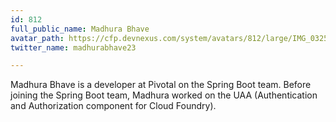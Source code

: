 ```yaml
---
id: 812
full_public_name: Madhura Bhave
avatar_path: https://cfp.devnexus.com/system/avatars/812/large/IMG_0325.JPG?1506539183
twitter_name: madhurabhave23

---
```

Madhura Bhave is a developer at Pivotal on the Spring Boot team. Before joining the Spring Boot team, Madhura worked on the UAA (Authentication and Authorization component for Cloud Foundry).